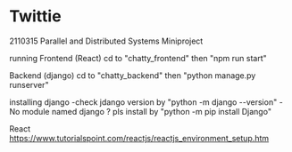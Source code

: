 # Twittie

2110315 Parallel and Distributed Systems Miniproject

running
Frontend (React)
cd to "chatty_frontend" then "npm run start"

Backend (django)
cd to "chatty_backend" then "python manage.py runserver"

installing
django
-check jdango version by "python -m django --version"
-No module named django ? pls install by "python -m pip install Django"

React
https://www.tutorialspoint.com/reactjs/reactjs_environment_setup.htm

